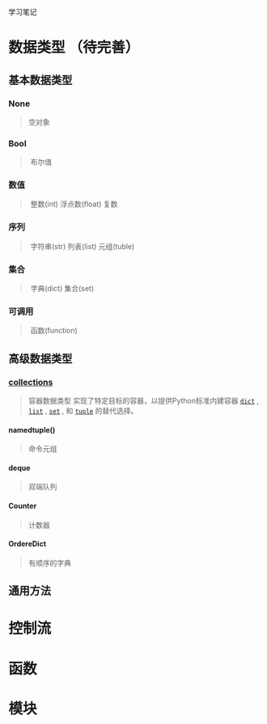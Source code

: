 学习笔记

# 数据类型 （待完善）

## 基本数据类型 

### None

> 空对象

### Bool

> ​	布尔值

### 数值

> ​	整数(int)  浮点数(float)  复数

### 序列

> ​	字符串(str)  列表(list)  元组(tuble)  

### 集合

> ​	字典(dict)  集合(set)

### 可调用

> ​	函数(function)

## 高级数据类型

### [collections](https://docs.python.org/zh-cn/3.7/library/collections.html)

> 容器数据类型  实现了特定目标的容器，以提供Python标准内建容器 [`dict`](https://docs.python.org/zh-cn/3.7/library/stdtypes.html#dict) , [`list`](https://docs.python.org/zh-cn/3.7/library/stdtypes.html#list) , [`set`](https://docs.python.org/zh-cn/3.7/library/stdtypes.html#set) , 和 [`tuple`](https://docs.python.org/zh-cn/3.7/library/stdtypes.html#tuple) 的替代选择。

#### namedtuple()

> 命令元组

#### deque

> 双端队列

#### Counter

> 计数器

#### OrdereDict

> 有顺序的字典

## 通用方法





# 控制流









# 函数











# 模块










